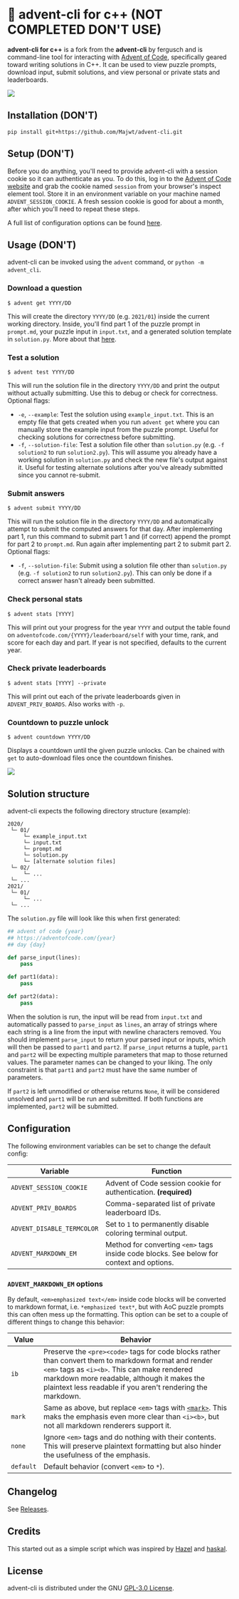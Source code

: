 # 🎄 advent-cli for c++ (NOT COMPLETED DON'T USE)
<!-- 
![](https://img.shields.io/pypi/v/advent-cli?color=blue&logo=pypi&logoColor=white)
![](https://img.shields.io/github/v/release/fergusch/advent-cli?color=brightgreen&logo=github)
![](https://img.shields.io/github/v/tag/fergusch/advent-cli?label=latest&logo=github)
![](https://img.shields.io/github/workflow/status/fergusch/advent-cli/build?logo=github)
![](https://img.shields.io/github/workflow/status/fergusch/advent-cli/unit%20tests?label=unit%20tests&logo=github) 
-->

**advent-cli for c++** is a fork from the **advent-cli** by fergusch and is command-line tool for interacting with [Advent of Code](https://adventofcode.com/), specifically geared toward writing solutions in C++. It can be used to view puzzle prompts, download input, submit solutions, and view personal or private stats and leaderboards.

![](https://user-images.githubusercontent.com/27470183/145635955-5ea316a2-d028-4954-a144-d87846ed05d9.gif)

## Installation (DON'T)
```
pip install git+https://github.com/Majwt/advent-cli.git
```

## Setup (DON'T)
Before you do anything, you'll need to provide advent-cli with a session cookie so it can authenticate as you. To do this, log in to the [Advent of Code website](https://adventofcode.com/) and grab the cookie named `session` from your browser's inspect element tool. Store it in an environment variable on your machine named `ADVENT_SESSION_COOKIE`. A fresh session cookie is good for about a month, after which you'll need to repeat these steps.

A full list of configuration options can be found [here](#configuration).

## Usage (DON'T)

advent-cli can be invoked using the `advent` command, or `python -m advent_cli`.

### Download a question
```
$ advent get YYYY/DD
```
This will create the directory `YYYY/DD` (e.g. `2021/01`) inside the current working directory. Inside, you'll find part 1 of the puzzle prompt in `prompt.md`, your puzzle input in `input.txt`, and a generated solution template in `solution.py`. More about that [here](#solution-structure).

### Test a solution
```
$ advent test YYYY/DD
```
This will run the solution file in the directory `YYYY/DD` and print the output without actually submitting. Use this to debug or check for correctness. Optional flags:
- `-e`, `--example`: Test the solution using `example_input.txt`. This is an empty file that gets created when you run `advent get` where you can manually store the example input from the puzzle prompt. Useful for checking solutions for correctness before submitting.
- `-f`, `--solution-file`: Test a solution file other than `solution.py` (e.g. `-f solution2` to run `solution2.py`). This will assume you already have a working solution in `solution.py` and check the new file's output against it. Useful for testing alternate solutions after you've already submitted since you cannot re-submit.

### Submit answers
```
$ advent submit YYYY/DD
```
This will run the solution file in the directory `YYYY/DD` and automatically attempt to submit the computed answers for that day. After implementing part 1, run this command to submit part 1 and (if correct) append the prompt for part 2 to `prompt.md`. Run again after implementing part 2 to submit part 2. Optional flags:
- `-f`, `--solution-file`: Submit using a solution file other than `solution.py` (e.g. `-f solution2` to run `solution2.py`). This can only be done if a correct answer hasn't already been submitted.

### Check personal stats
```
$ advent stats [YYYY]
```
This will print out your progress for the year `YYYY` and output the table found on `adventofcode.com/{YYYY}/leaderboard/self` with your time, rank, and score for each day and part. If year is not specified, defaults to the current year.

### Check private leaderboards
```
$ advent stats [YYYY] --private
```
This will print out each of the private leaderboards given in `ADVENT_PRIV_BOARDS`. Also works with `-p`.

### Countdown to puzzle unlock
```
$ advent countdown YYYY/DD
```
Displays a countdown until the given puzzle unlocks. Can be chained with `get` to auto-download files once the countdown finishes.

![](https://user-images.githubusercontent.com/27470183/146280614-7cf9a15f-0bb3-4067-9624-74c5a2e67cbb.gif)

## Solution structure
advent-cli expects the following directory structure (example):
```
2020/
 └─ 01/
     └─ example_input.txt
     └─ input.txt
     └─ prompt.md
     └─ solution.py
     └─ [alternate solution files]
 └─ 02/
     └─ ...
 └─ ...
2021/
 └─ 01/
     └─ ...
 └─ ...
```

The `solution.py` file will look like this when first generated:
```Python
## advent of code {year}
## https://adventofcode.com/{year}
## day {day}

def parse_input(lines):
    pass

def part1(data):
    pass

def part2(data):
    pass
```
When the solution is run, the input will be read from `input.txt` and automatically passed to `parse_input` as `lines`, an array of strings where each string is a line from the input with newline characters removed. You should implement `parse_input` to return your parsed input or inputs, which will then be passed to `part1` and `part2`. If `parse_input` returns a tuple, `part1` and `part2` will be expecting multiple parameters that map to those returned values. The parameter names can be changed to your liking. The only constraint is that `part1` and `part2` must have the same number of parameters.

If `part2` is left unmodified or otherwise returns `None`, it will be considered unsolved and `part1` will be run and submitted. If both functions are implemented, `part2` will be submitted.

## Configuration
The following environment variables can be set to change the default config:

| Variable                   | Function |
| -------------------------- | -------- |
| `ADVENT_SESSION_COOKIE`    | Advent of Code session cookie for authentication. **(required)**|
| `ADVENT_PRIV_BOARDS`       | Comma-separated list of private leaderboard IDs. |
| `ADVENT_DISABLE_TERMCOLOR` | Set to `1` to permanently disable coloring terminal output. |
| `ADVENT_MARKDOWN_EM`       | Method for converting `<em>` tags inside code blocks. See below for context and options. |

### `ADVENT_MARKDOWN_EM` options
By default, `<em>emphasized text</em>` inside code blocks will be converted to markdown format, i.e. `*emphasized text*`, but with AoC puzzle prompts this can often mess up the formatting. This option can be set to a couple of different things to change this behavior:

| Value | Behavior |
| ----- | -------- |
| `ib`  | Preserve the `<pre><code>` tags for code blocks rather than convert them to markdown format and render `<em>` tags as `<i><b>`. This can make rendered markdown more readable, although it makes the plaintext less readable if you aren't rendering the markdown. |
| `mark` | Same as above, but replace `<em>` tags with [`<mark>`](https://developer.mozilla.org/en-US/docs/Web/HTML/Element/mark). This maks the emphasis even more clear than `<i><b>`, but not all markdown renderers support it. |
| `none` | Ignore `<em>` tags and do nothing with their contents. This will preserve plaintext formatting but also hinder the usefulness of the emphasis. |
| `default` | Default behavior (convert `<em>` to `*`). |

## Changelog
See [Releases](https://github.com/fergusch/advent-cli/releases).

## Credits
This started out as a simple script which was inspired by [Hazel](https://git.bicompact.space/hazel/aoc-2021) and [haskal](https://git.lain.faith/haskal/aoc2020/src/branch/aoc2020/scripts).

## License
advent-cli is distributed under the GNU [GPL-3.0 License](https://github.com/fergusch/advent-cli/blob/main/LICENSE).